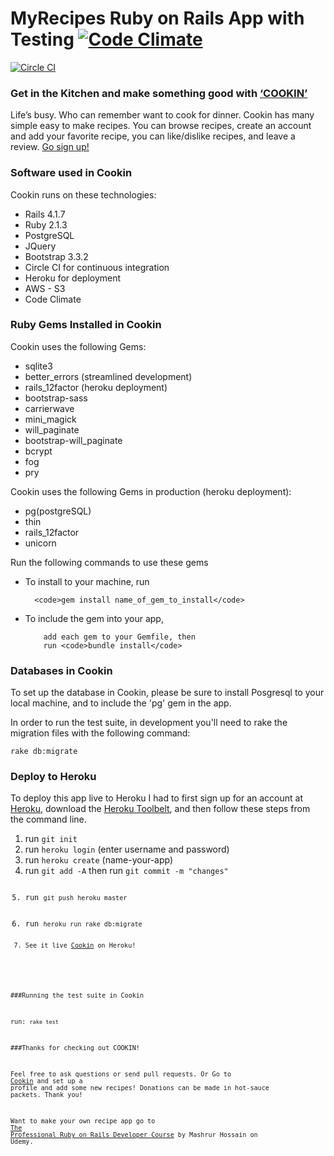 # MyRecipes Ruby on Rails App with Testing [![Code Climate](https://codeclimate.com/github/iposton/myrecipes/badges/gpa.svg)](https://codeclimate.com/github/iposton/myrecipes)
[![Circle CI](https://circleci.com/gh/iposton/myrecipes/tree/master.svg?style=svg)](https://circleci.com/gh/iposton/myrecipes/tree/master)

<h3>Get in the Kitchen and make something good with <a href="https://myrecipes-ruby.herokuapp.com/">‘COOKIN’</a></h3>

Life’s busy. Who can remember want to cook for dinner. Cookin has many simple easy to make recipes. You can browse recipes, create an account and add your favorite recipe, you can like/dislike recipes, and leave a review. <a href="https://myrecipes-ruby.herokuapp.com/register">Go sign up!</a>

<h3>Software used in Cookin</h3>

Cookin runs on these technologies:

<ul>
  <li>Rails 4.1.7</li>
  <li>Ruby 2.1.3</li>
  <li>PostgreSQL</li>
  <li>JQuery</li>
  <li>Bootstrap 3.3.2</li>
  <li>Circle CI for continuous integration</li>
  <li>Heroku for deployment</li>
  <li>AWS - S3</li>
  <li>Code Climate</li>
</ul>

<h3>Ruby Gems Installed in Cookin</h3>

Cookin uses the following Gems:

<ul>
  <li>sqlite3</li>
  <li>better_errors (streamlined development)</li>
  <li>rails_12factor (heroku deployment)</li>
  <li>bootstrap-sass</li>
  <li>carrierwave</li>
  <li>mini_magick</li>
  <li>will_paginate</li>
  <li>bootstrap-will_paginate</li>
  <li>bcrypt</li>
  <li>fog</li>
  <li>pry</li>
</ul>

Cookin uses the following Gems in production (heroku deployment):

<ul>
  <li>pg(postgreSQL)</li>
  <li>thin</li>
  <li>rails_12factor</li>
  <li>unicorn</li>
</ul>

Run the following commands to use these gems

<ul>
  <li>To install to your machine, run</li>

      <code>gem install name_of_gem_to_install</code>

  <li>To include the gem into your app,</li>

        add each gem to your Gemfile, then
        run <code>bundle install</code>

</ul>
<h3>Databases in Cookin</h3>
<p>To set up the database in Cookin, please be sure to install Posgresql to your local machine, and to include the 'pg' gem in the app.</p>
In order to run the test suite, in development you'll need to rake the migration files with the following command:

<code>rake db:migrate</code>


<h3>Deploy to Heroku</h3>
<p>To deploy this app live to Heroku I had to first sign up for an account at <a href="www.heroku.com">Heroku</a>, download the <a href="https://devcenter.heroku.com/articles/getting-started-with-ruby#set-up">Heroku Toolbelt</a>, and then follow these steps from the command line.</p>

<ol>

  <li>run <code>git init</code></li>
  <li>run <code>heroku login</code> (enter username and password) </li>
  <li>run <code>heroku create</code> (name-your-app) </li>
  <li>run <code>git add -A</code> then run <code>git commit -m "changes"</li>
  <li>run <code>git push heroku master</code> </li>
  <li>run <code>heroku run rake db:migrate</li>
  <li>See it live <a href="https://myrecipes-ruby.herokuapp.com/">Cookin</a> on Heroku!</li>
  
</ol>


###Running the test suite in Cookin

run: <code>rake test</code>
  
###Thanks for checking out COOKIN!

Feel free to ask questions or send pull requests. Or Go to <a href="https://myrecipes-ruby.herokuapp.com/">Cookin</a> and set up a profile and add some new recipes! Donations can be made in hot-sauce packets. Thank you!

Want to make your own recipe app go to <a href="https://www.udemy.com/pro-rubyonrails/?utm_campaign=email&utm_source=sendgrid.com&utm_medium=email">The Professional Ruby on Rails Developer Course</a> by Mashrur Hossain on Udemy.
